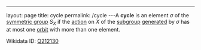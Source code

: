 ---
 layout: page
 title: cycle
 permalink: /cycle
---A **cycle** is an element $\sigma$ of the [symmetric group](https://defsmath.github.io/DefsMath/symmetric_group) $S_X$ if the [action](https://defsmath.github.io/DefsMath/group_action) on $X$ of the [subgroup](https://defsmath.github.io/DefsMath/subgroup) [generated](https://defsmath.github.io/DefsMath/generating_set_of_a_group) by $\sigma$ has at most one [orbit](https://defsmath.github.io/DefsMath/orbit) with more than one element.

Wikidata ID: [Q212130](https://www.wikidata.org/wiki/Q212130)